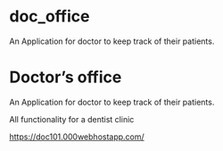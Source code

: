 # doc_office
An Application for doctor to keep track of their patients.

# Doctor’s office
An Application for doctor to keep track of their patients.

All functionality for a dentist clinic

https://doc101.000webhostapp.com/
